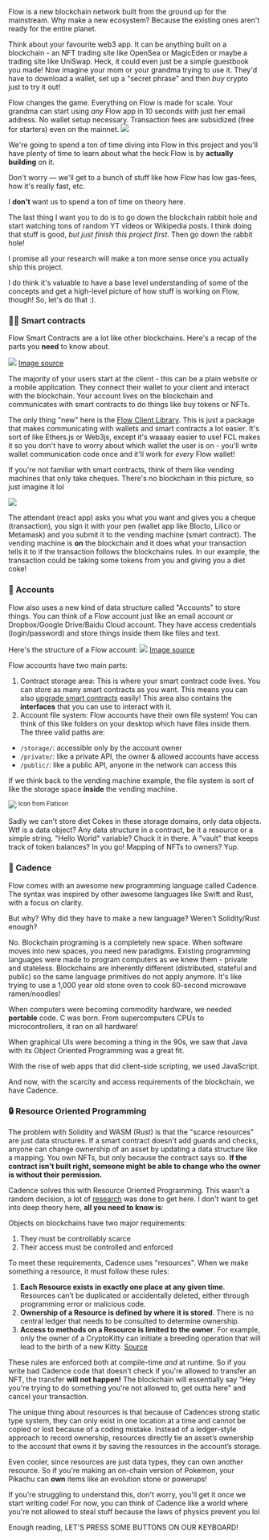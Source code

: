 Flow is a new blockchain network built from the ground up for the mainstream. Why make a new ecosystem? Because the existing ones aren't ready for the entire planet. 

Think about your favourite web3 app. It can be anything built on a blockchain - an NFT trading site like OpenSea or MagicEden or maybe a trading site like UniSwap. Heck, it could even just be a simple guestbook you made! Now imagine your mom or your grandma trying to use it. They'd have to download a wallet, set up a "secret phrase" and then *buy* crypto just to try it out! 

Flow changes the game. Everything on Flow is made for scale. Your grandma can start using *any* Flow app in 10 seconds with just her email address. No wallet setup necessary. Transaction fees are subsidized (free for starters) even on the mainnet. 
![](https://hackmd.io/_uploads/Hk0T5g7qc.png)

We're going to spend a ton of time diving into Flow in this project and you'll have plenty of time to learn about what the heck Flow is by **actually building** on it.

Don't worry — we'll get to a bunch of stuff like how Flow has low gas-fees, how it's really fast, etc.

I **don't** want us to spend a ton of time on theory here.

The last thing I want you to do is to go down the blockchain rabbit hole and start watching tons of random YT videos or Wikipedia posts. I think doing that stuff is good, *but just finish this project first*. Then go down the rabbit hole!

I promise all your research will make a ton more sense once you actually ship this project.

I do think it's valuable to have a base level understanding of some of the concepts and get a high-level picture of how stuff is working on Flow, though! So, let's do that :).

### 👩‍💻 Smart contracts
Flow Smart Contracts are a lot like other blockchains. Here's a recap of the parts you **need** to know about.

![](https://hackmd.io/_uploads/SyT0Ow3uc.png)
[Image source](https://docs.onflow.org/dapp-development/flow-dapp-anatomy/)

The majority of your users start at the client - this can be a plain website or a mobile application. They connect their wallet to your client and interact with the blockchain. Your account lives on the blockchain and communicates with smart contracts to do things like buy tokens or NFTs. 

The only thing "new" here is the [Flow Client Library](https://www.npmjs.com/package/@onflow/fcl). This is just a package that makes communicating with wallets and smart contracts a lot easier. It's sort of like Ethers.js or Web3js, except it's waaaay easier to use! FCL makes it so you don't have to worry about which wallet the user is on - you'll write wallet communication code once and it'll work for *every* Flow wallet!

If you're not familiar with smart contracts, think of them like vending machines that only take cheques. There's no blockchain in this picture, so just imagine it lol

![](https://hackmd.io/_uploads/r1id5d4tc.png)

The attendant (react app) asks you what you want and gives you a cheque (transaction), you sign it with your pen (wallet app like Blocto, Lilico or Metamask) and you submit it to the vending machine (smart contract). The vending machine is **on** the blockchain and it does what your transaction tells it to if the transaction follows the blockchains rules. In our example, the transaction could be taking some tokens from you and giving you a diet coke!

### 🏦 Accounts
Flow also uses a new kind of data structure called "Accounts" to store things. You can think of a Flow account just like an email account or Dropbox/Google Drive/Baidu Cloud account. They have access credentials (login/password) and store things inside them like files and text.

Here's the structure of a Flow account: 
![](https://hackmd.io/_uploads/rklMwaau5.png)
[Image source](https://youtu.be/pRz7EzrWchs?t=37)

Flow accounts have two main parts:
1. Contract storage area: This is where your smart contract code lives. You can store as many smart contracts as you want. This means you can also [upgrade smart contracts](https://docs.onflow.org/cadence/language/contract-updatability/) easily! This area also contains the  **interfaces** that you can use to interact with it.
2. Account file system: Flow accounts have their own file system! You can think of this like folders on your desktop which have files inside them. The three valid paths are: 
- `/storage/`: accessible only by the account owner
- `/private/`: like a private API, the owner & allowed accounts have access
- `/public/`: like a public API, anyone in the network can access this

If we think back to the vending machine example, the file system is sort of like the storage space **inside** the vending machine. 

![](https://hackmd.io/_uploads/S1LDNuEtq.png)
<sup>Icon from Flaticon</sup>

Sadly we can't store diet Cokes in these storage domains, only data objects. Wtf is a data object? Any data structure in a contract, be it a resource or a simple string. "Hello World" variable? Chuck it in there. A "vault" that keeps track of token balances? In you go! Mapping of NFTs to owners? Yup. 


### 💚 Cadence
Flow comes with an awesome new programming language called Cadence. The syntax was inspired by other awesome languages like Swift and Rust, with a focus on clarity. 

But why? Why did they have to make a new language? Weren't Solidity/Rust enough? 

No. Blockchain programing is a completely new space. When software moves into new spaces, you need new paradigms. Existing programming languages were made to program computers as we knew them - private and stateless. Blockchains are inherently different (distributed, stateful and public) so the same language primitives do not apply anymore. It's like trying to use a 1,000 year old stone oven to cook 60-second microwave ramen/noodles!

When computers were becoming commodity hardware, we needed **portable** code. C was born. From supercomputers CPUs to microcontrollers, it ran on all hardware!

When graphical UIs were becoming a thing in the 90s, we saw that Java with its Object Oriented Programming was a great fit.

With the rise of web apps that did client-side scripting, we used JavaScript.

And now, with the scarcity and access requirements of the blockchain, we have Cadence.

### 🔒 Resource Oriented Programming
The problem with Solidity and WASM (Rust) is that the "scarce resources" are just data structures. If a smart contract doesn't add guards and checks, anyone can change ownership of an asset by updating a data structure like a mapping. You own NFTs, but only because the contract says so. **If the contract isn't built right, someone might be able to change who the owner is without their permission.**

Cadence solves this with Resource Oriented Programming. This wasn't a random decision, a lot of [research](https://www.onflow.org/technical-paper) was done to get here. I don't want to get into deep theory here, **all you need to know is**:

Objects on blockchains have two major requirements:
1. They must be controllably scarce
2. Their access must be controlled and enforced

To meet these requirements, Cadence uses "resources". When we make something a resource, it must follow these rules:

1. **Each Resource exists in exactly one place at any given time**. Resources can’t be duplicated or accidentally deleted, either through programming error or malicious code.
2. **Ownership of a Resource is defined by where it is stored**. There is no central ledger that needs to be consulted to determine ownership.
3. **Access to methods on a Resource is limited to the owner**. For example, only the owner of a CryptoKitty can initiate a breeding operation that will lead to the birth of a new Kitty.
[Source](https://www.onflow.org/post/resources-programming-ownership)

These rules are enforced both at compile-time *and* at runtime. So if you write bad Cadence code that doesn't check if you're allowed to transfer an NFT, the transfer **will not happen!** The blockchain will  essentially say "Hey you're trying to do something you're not allowed to, get outta here" and cancel your transaction.

The unique thing about resources is that because of Cadences strong static type system, they can only exist in one location at a time and cannot be copied or lost because of a coding mistake. Instead of a ledger-style approach to record ownership, resources directly tie an asset’s ownership to the account that owns it by saving the resources in the account’s storage. 

Even cooler, since resources are just data types, they can own another resource. So if you're 
making an on-chain version of Pokemon, your Pikachu can **own** items like an evolution stone or powerups!

If you're struggling to understand this, don't worry, you'll get it once we start writing code! For now, you can think of Cadence like a world where you're not allowed to steal stuff because the laws of physics prevent you lol

Enough reading, LET'S PRESS SOME BUTTONS ON OUR KEYBOARD!